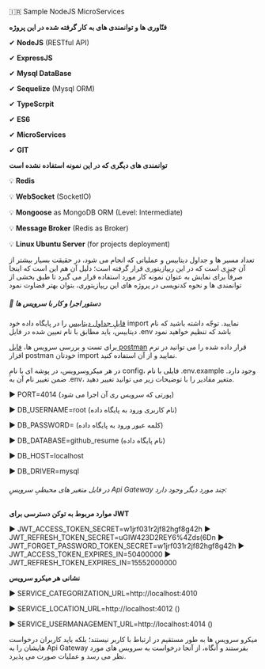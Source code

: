 🇮🇷 Sample NodeJS MicroServices

**فنّاوری ها و توانمندی های به کار گرفته شده در این پروژه**

✔ **NodeJS** (RESTful API)

✔ **ExpressJS**

✔ **Mysql DataBase**

✔ **Sequelize** (Mysql ORM)

✔ **TypeScrpit**

✔ **ES6**

✔ **MicroServices**

✔ **GIT**

**توانمندی های دیگری که در این نمونه استفاده نشده است**

💡 **Redis**

💡 **WebSocket** (SocketIO)

💡 **Mongoose** as MongoDB ORM (Level: Intermediate)

💡 **Message Broker** (Redis as Broker)

💡 **Linux Ubuntu Server** (for projects deployment)

تعداد مسیر ها و جداول دیتابیس و عملیاتی که انجام می شود، در حقیقت بسیار بیشتر از آن چیزی است که در این ریپازیتوری قرار گرفته است؛ دلیل آن هم این است که اینجا صرفاً برای نمایش به عنوان نمونه کار مورد استفاده قرار می گیرد تا طبق بخشی از توانمندی ها و نحوه کدنویسی در پروژه های این ریپازیتوری، بتوان بهتر قضاوت نمود

##### 🔻 دستور اجرا و کار با سرویس ها

[فایلِ جداول دیتابیس](github_resume.sql) را در پایگاه داده خود import نمایید. توجّه داشته باشید که نام دیتابیس، باید مطابق با نام تعیین شده در فایل .env باشد که تنظیم خواهید نمود

برای تست و بررسی سرویس ها، [فایل postman](Github%20Resume.postman-v2.1_collection.json) قرار داده شده را می توانید در نرم افزار postman خودتان import نمایید و از آن استفاده کنید.

در هر میکروسرویس، در پوشه ای با نامِ config، فایلی با نام .env.example وجود دارد. ضمن تغییر نام آن به .env، متغیر مقادیر را با توضیحات زیر می توانید تغییر دهید.

▶ PORT=4014 (پورتی که سرویس ری آن اجرا می شود)

▶ DB_USERNAME=root (نام کاربری ورود به پایگاه داده)

▶ DB_PASSWORD= (کلمه عبور ورود به پایگاه داده)

▶ DB_DATABASE=github_resume (نام پایگاه داده)

▶ DB_HOST=localhost

▶ DB_DRIVER=mysql

###### در فایل متغیر های محیطیِ سرویسِ Api Gateway چند مورد دیگر وجود دارد:

**موارد مربوط به توکن دسترسی برای JWT**

▶ JWT_ACCESS_TOKEN_SECRET=w1jrf031r2jf82hgf8g42h
▶ JWT_REFRESH_TOKEN_SECRET=uGIW423D2REY6%4Zds(6Dn
▶ JWT_FORGET_PASSWORD_TOKEN_SECRET=w1jrf031r2jf82hgf8g42h
▶ JWT_ACCESS_TOKEN_EXPIRES_IN=50400000
▶ JWT_REFRESH_TOKEN_EXPIRES_IN=15552000000

**نشانی هر میکرو سرویس**

▶ SERVICE_CATEGORIZATION_URL=http://localhost:4010

▶ SERVICE_LOCATION_URL=http://localhost:4012 ()

▶ SERVICE_USERMANAGEMENT_URL=http://localhost:4014 ()

میکرو سرویس ها به طور مستقیم در ارتباط با کاربر نیستند؛ بلکه باید کاربران درخواست هایشان را به Api Gateway بفرستند و آنگاه، از آنجا درخواست به سرویس های مورد نظر می رسد و عملیات صورت می پذیرد.

